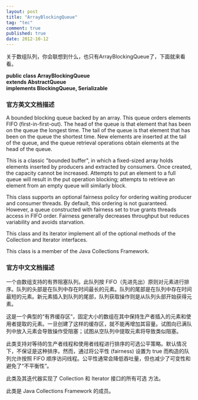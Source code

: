 ```yaml
---
layout: post
title: "ArrayBlockingQueue"
tag: "tec"
comment: true
published: true
date: 2012-10-12
---
```


关于数组队列，你会联想到什么，也只有ArrayBlockingQueue了，下面就来看看。

**public class ArrayBlockingQueue<E>    
                            extends AbstractQueue<E>    
                                    implements BlockingQueue<E>, Serializable**   

### 官方英文文档描述
A bounded blocking queue backed by an array. This queue orders elements FIFO (first-in-first-out). The head of the queue is that element that has been on the queue the longest time. The tail of the queue is that element that has been on the queue the shortest time. New elements are inserted at the tail of the queue, and the queue retrieval operations obtain elements at the head of the queue.

This is a classic "bounded buffer", in which a fixed-sized array holds elements inserted by producers and extracted by consumers. Once created, the capacity cannot be increased. Attempts to put an element to a full queue will result in the put operation blocking; attempts to retrieve an element from an empty queue will similarly block.

This class supports an optional fairness policy for ordering waiting producer and consumer threads. By default, this ordering is not guaranteed. However, a queue constructed with fairness set to true grants threads access in FIFO order. Fairness generally decreases throughput but reduces variability and avoids starvation.

This class and its iterator implement all of the optional methods of the Collection and Iterator interfaces.

This class is a member of the Java Collections Framework.

### 官方中文文档描述
一个由数组支持的有界阻塞队列。此队列按 FIFO（先进先出）原则对元素进行排序。队列的头部是在队列中存在时间最长的元素。队列的尾部是在队列中存在时间最短的元素。新元素插入到队列的尾部，队列获取操作则是从队列头部开始获得元素。

这是一个典型的“有界缓存区”，固定大小的数组在其中保持生产者插入的元素和使用者提取的元素。一旦创建了这样的缓存区，就不能再增加其容量。试图向已满队列中放入元素会导致操作受阻塞；试图从空队列中提取元素将导致类似阻塞。

此类支持对等待的生产者线程和使用者线程进行排序的可选公平策略。默认情况下，不保证是这种排序。然而，通过将公平性 (fairness) 设置为 true 而构造的队列允许按照 FIFO 顺序访问线程。公平性通常会降低吞吐量，但也减少了可变性和避免了“不平衡性”。

此类及其迭代器实现了 Collection 和 Iterator 接口的所有可选 方法。

此类是 Java Collections Framework 的成员。